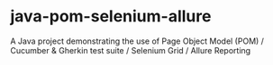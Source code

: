 # java-pom-selenium-allure
A Java project demonstrating the use of Page Object Model (POM) / Cucumber &amp; Gherkin test suite /  Selenium Grid / Allure Reporting

